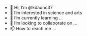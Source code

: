 - 👋 Hi, I’m @kdaonc37
- 👀 I’m interested in science and arts
- 🌱 I’m currently learning ...
- 💞️ I’m looking to collaborate on ...
- 📫 How to reach me ...

<!---
kdaonc37/kdaonc37 is a ✨ special ✨ repository because its `README.md` (this file) appears on your GitHub profile.
You can click the Preview link to take a look at your changes.
--->
